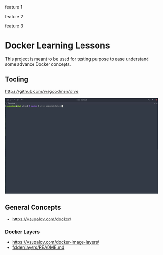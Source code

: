 feature 1

feature 2

feature 3

# Docker Learning Lessons

This project is meant to be used for testing purpose to ease understand some advance Docker concepts.

## Tooling

https://github.com/wagoodman/dive

![Image](docs/demo.gif)

## General Concepts
* https://vsupalov.com/docker/


### Docker Layers
* https://vsupalov.com/docker-image-layers/
* [folder/layers/README.md](layers/README.md)

